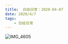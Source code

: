 ```yaml
---
title:  白给日常：2020-04-07
date: 2020/4/7
tags: 
	- 白给日常
---
```

![IMG_4605](/WGDaily/WGDaily-2020-04-07/IMG_4605.JPG)